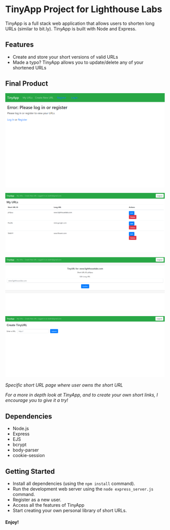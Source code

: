 # **TinyApp Project for Lighthouse Labs**

TinyApp is a full stack web application that allows users to shorten long URLs (similar to bit.ly). TinyApp is built with Node and Express.

## Features 

- Create and store your short versions of valid URLs
- Made a typo? TinyApp allows you to update/delete any of your shortened URLs 

## Final Product

!["Welcome page display which prompts the user to login or register"](https://github.com/swathij943/tinyapp/blob/master/docs/welcomepage.PNG)

!["Main page containing all of the user's short URLs"](https://github.com/swathij943/tinyapp/blob/master/docs/urlspage.PNG)

!["Edit page allowing users to update their short URLs"](https://github.com/swathij943/tinyapp/blob/master/docs/editURLpage.PNG)

!["Page to create new short URl"](https://github.com/swathij943/tinyapp/blob/master/docs/newURLpage.PNG)

*Specific short URL page where user owns the short URL*

*For a more in depth look at TinyApp, and to create your own short links, I encourage you to give it a try!*


## Dependencies

- Node.js
- Express
- EJS
- bcrypt
- body-parser
- cookie-session

## Getting Started

- Install all dependencies (using the `npm install` command).
- Run the development web server using the `node express_server.js` command.
- Register as a new user.
- Access all the features of TinyApp
- Start creating your own personal library of short URLs.


#### Enjoy! 